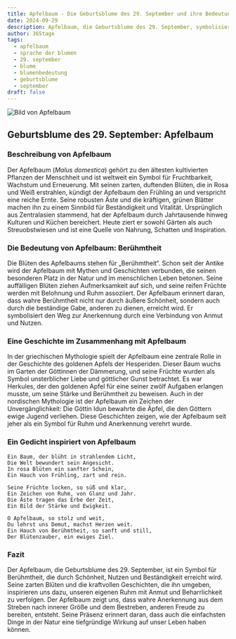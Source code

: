 ```yaml
---
title: Apfelbaum - Die Geburtsblume des 29. September und ihre Bedeutung
date: 2024-09-29
description: Apfelbaum, die Geburtsblume des 29. September, symbolisiert Berühmtheit. Erfahre mehr über ihre Geschichte, Bedeutung und Symbolik in der Sprache der Blumen.
author: 365tage
tags:
  - apfelbaum
  - sprache der blumen
  - 29. september
  - blume
  - blumenbedeutung
  - geburtsblume
  - september
draft: false
---
```


![Bild von Apfelbaum](https://cdn.pixabay.com/photo/2022/05/03/14/50/flowers-7171863_1280.jpg#center)


## Geburtsblume des 29. September: Apfelbaum

### Beschreibung von Apfelbaum

Der Apfelbaum (_Malus domestica_) gehört zu den ältesten kultivierten Pflanzen der Menschheit und ist weltweit ein Symbol für Fruchtbarkeit, Wachstum und Erneuerung. Mit seinen zarten, duftenden Blüten, die in Rosa und Weiß erstrahlen, kündigt der Apfelbaum den Frühling an und verspricht eine reiche Ernte. Seine robusten Äste und die kräftigen, grünen Blätter machen ihn zu einem Sinnbild für Beständigkeit und Vitalität. Ursprünglich aus Zentralasien stammend, hat der Apfelbaum durch Jahrtausende hinweg Kulturen und Küchen bereichert. Heute ziert er sowohl Gärten als auch Streuobstwiesen und ist eine Quelle von Nahrung, Schatten und Inspiration.

### Die Bedeutung von Apfelbaum: Berühmtheit

Die Blüten des Apfelbaums stehen für „Berühmtheit“. Schon seit der Antike wird der Apfelbaum mit Mythen und Geschichten verbunden, die seinen besonderen Platz in der Natur und im menschlichen Leben betonen. Seine auffälligen Blüten ziehen Aufmerksamkeit auf sich, und seine reifen Früchte werden mit Belohnung und Ruhm assoziiert. Der Apfelbaum erinnert daran, dass wahre Berühmtheit nicht nur durch äußere Schönheit, sondern auch durch die beständige Gabe, anderen zu dienen, erreicht wird. Er symbolisiert den Weg zur Anerkennung durch eine Verbindung von Anmut und Nutzen.

### Eine Geschichte im Zusammenhang mit Apfelbaum

In der griechischen Mythologie spielt der Apfelbaum eine zentrale Rolle in der Geschichte des goldenen Apfels der Hesperiden. Dieser Baum wuchs im Garten der Göttinnen der Dämmerung, und seine Früchte wurden als Symbol unsterblicher Liebe und göttlicher Gunst betrachtet. Es war Herkules, der den goldenen Apfel für eine seiner zwölf Aufgaben erlangen musste, um seine Stärke und Berühmtheit zu beweisen. Auch in der nordischen Mythologie ist der Apfelbaum ein Zeichen der Unvergänglichkeit: Die Göttin Idun bewahrte die Äpfel, die den Göttern ewige Jugend verliehen. Diese Geschichten zeigen, wie der Apfelbaum seit jeher als ein Symbol für Ruhm und Anerkennung verehrt wurde.

### Ein Gedicht inspiriert von Apfelbaum

```
Ein Baum, der blüht in strahlendem Licht,  
Die Welt bewundert sein Angesicht.  
In rosa Blüten ein sanfter Schein,  
Ein Hauch von Frühling, zart und rein.  

Seine Früchte locken, so süß und klar,  
Ein Zeichen von Ruhm, von Glanz und Jahr.  
Die Äste tragen das Erbe der Zeit,  
Ein Bild der Stärke und Ewigkeit.  

O Apfelbaum, so stolz und weit,  
Du lehrst uns Demut, machst Herzen weit.  
Ein Hauch von Berühmtheit, so sanft und still,  
Der Blütenzauber, ein ewiges Ziel.  
```

### Fazit

Der Apfelbaum, die Geburtsblume des 29. September, ist ein Symbol für Berühmtheit, die durch Schönheit, Nutzen und Beständigkeit erreicht wird. Seine zarten Blüten und die kraftvollen Geschichten, die ihn umgeben, inspirieren uns dazu, unseren eigenen Ruhm mit Anmut und Beharrlichkeit zu verfolgen. Der Apfelbaum zeigt uns, dass wahre Anerkennung aus dem Streben nach innerer Größe und dem Bestreben, anderen Freude zu bereiten, entsteht. Seine Präsenz erinnert daran, dass auch die einfachsten Dinge in der Natur eine tiefgründige Wirkung auf unser Leben haben können.